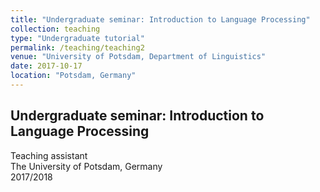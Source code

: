 ```yaml
---
title: "Undergraduate seminar: Introduction to Language Processing"
collection: teaching
type: "Undergraduate tutorial"
permalink: /teaching/teaching2
venue: "University of Potsdam, Department of Linguistics"
date: 2017-10-17
location: "Potsdam, Germany"
---
```

## Undergraduate seminar: Introduction to Language Processing
Teaching assistant  
The University of Potsdam, Germany  
2017/2018
